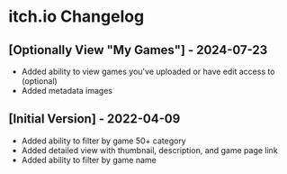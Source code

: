 # itch.io Changelog

## [Optionally View "My Games"] - 2024-07-23
- Added ability to view games you've uploaded or have edit access to (optional)
- Added metadata images

## [Initial Version] - 2022-04-09
- Added ability to filter by game 50+ category
- Added detailed view with thumbnail, description, and game page link
- Added ability to filter by game name 
